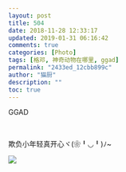 ```yaml
---
layout: post
title: 504
date: 2018-11-28 12:33:17
updated: 2019-01-31 06:16:42
comments: true
categories: [Photo]
tags: [格邓, 神奇动物在哪里, ggad]
permalink: "2433ed_12cbb899c"
author: "猫厨"
description: ""
toc: true
---
```


<p>GGAD</p> 
<p>&nbsp;<br /></p> 
<p>欺负小年轻真开心ヾ(❀╹◡╹)ﾉ~</p>

![](/img/img_cVZNdzJtQk9JV2RpNEJRZk1MSVRoMmlWL21SUndvSElienRCamxiQ09IUDUyZlFiUHY1YkdRPT0.jpg)